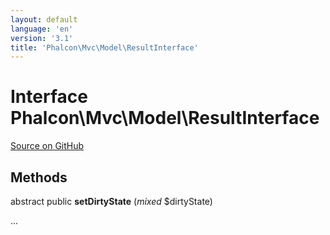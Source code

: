 ```yaml
---
layout: default
language: 'en'
version: '3.1'
title: 'Phalcon\Mvc\Model\ResultInterface'
---
```

# Interface **Phalcon\Mvc\Model\ResultInterface**

<a href="https://github.com/phalcon/cphalcon/tree/v3.1.0/phalcon/mvc/model/resultinterface.zep" class="btn btn-default btn-sm">Source on GitHub</a>

## Methods
abstract public  **setDirtyState** (*mixed* $dirtyState)

...


